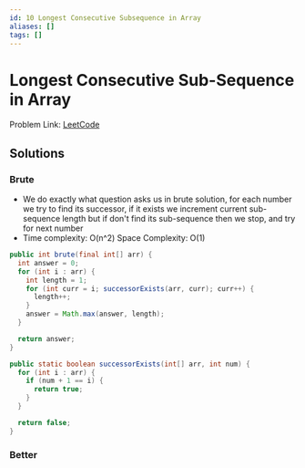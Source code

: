 ```yaml
---
id: 10 Longest Consecutive Subsequence in Array
aliases: []
tags: []
---
```

# Longest Consecutive Sub-Sequence in Array

Problem Link: [LeetCode](https://leetcode.com/problems/longest-consecutive-sequence/solution/)

## Solutions

### Brute
- We do exactly what question asks us in brute solution, for each number we try to find its successor, if it exists we increment current sub-sequence length but if don't find its sub-sequence then we stop, and try for next number
- Time complexity: O(n^2) Space Complexity: O(1)
```java
public int brute(final int[] arr) {
  int answer = 0;
  for (int i : arr) {
    int length = 1;
    for (int curr = i; successorExists(arr, curr); curr++) {
      length++;
    }
    answer = Math.max(answer, length);
  }

  return answer;
}

public static boolean successorExists(int[] arr, int num) {
  for (int i : arr) {
    if (num + 1 == i) {
      return true;
    }
  }

  return false;
}
```

### Better
